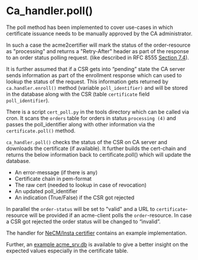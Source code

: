 # Ca_handler.poll()

The poll method has been implemented to cover use-cases in which certificate issuance needs to be manually approved by the CA administrator.

In such a case the acme2certifier will mark the status of the order-resource as "processing" and returns a "Retry-After" header as part of the 
response to an order status polling request. (like described in RFC 8555 [Section 7.4](https://tools.ietf.org/html/rfc8555#section-7.4)). 

It is further assumed that if a CSR gets into “pending” state the CA server sends information as part of the enrollment response which can 
used to lookup the status of the request. This information gets returned by ```ca.handler.enroll()``` method (variable ```poll_identifier)``` 
and will be stored in the database along with the CSR (table ```certificate``` field ```poll_identifier```).

There is a script ```cert_poll.py``` in the tools directory which can be called via cron. It scans the ```orders``` table for orders in 
status ```processing (4)``` and passes the poll_identifier along with other information via the ```certificate.poll()``` method.

```ca_handler.poll()```  checks the status of the CSR on CA server and downloads the certificate (if available). It further builds 
the cert-chain and returns the below information back to certificate.poll() which will update the database.

- An error-message (if there is any)
- Certificate chain in pem-format
- The raw cert (needed to lookup in case of revocation)
- An updated poll_identifier
- An indication (True/False) if the CSR got rejected

In parallel the ```order-status``` will be set to "valid" and a URL to ```certificate```-resource will be provided if an acme-client 
polls the ```order```-resource. 
In case a CSR got rejected the order status will be changed to “invalid”. 

The handler for [NeCM/Insta certifier](docs/certifier.md) contains an example implementation.

Further, an [example acme_srv.db](/example/acme_srv.db.example) is available to give a better insight on the expected values especially in the certificate table.

